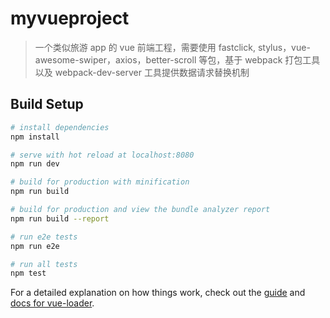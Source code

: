 # myvueproject

> 一个类似旅游 app 的 vue 前端工程，需要使用 fastclick, stylus，vue-awesome-swiper，axios，better-scroll 等包，基于 webpack 打包工具以及 webpack-dev-server 工具提供数据请求替换机制

## Build Setup

```bash
# install dependencies
npm install

# serve with hot reload at localhost:8080
npm run dev

# build for production with minification
npm run build

# build for production and view the bundle analyzer report
npm run build --report

# run e2e tests
npm run e2e

# run all tests
npm test
```

For a detailed explanation on how things work, check out the [guide](http://vuejs-templates.github.io/webpack/) and [docs for vue-loader](http://vuejs.github.io/vue-loader).
